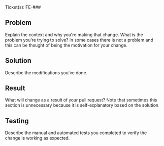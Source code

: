 Ticket(s): FE-###

## Problem

Explain the context and why you're making that change. What is the problem you're trying to solve? In some cases there is not a problem and this can be thought of being the motivation for your change.

## Solution

Describe the modifications you've done.

## Result

What will change as a result of your pull request? Note that sometimes this section is unnecessary because it is self-explanatory based on the solution.

## Testing

Describe the manual and automated tests you completed to verify the change is working as expected.

